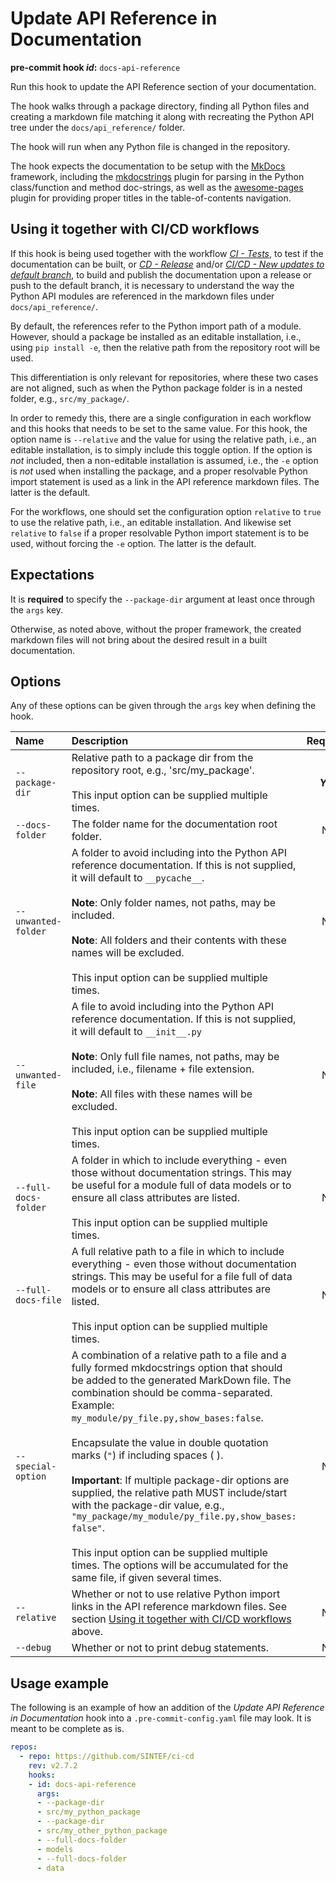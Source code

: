 # Update API Reference in Documentation

**pre-commit hook _id_:** `docs-api-reference`

Run this hook to update the API Reference section of your documentation.

The hook walks through a package directory, finding all Python files and creating a markdown file matching it along with recreating the Python API tree under the `docs/api_reference/` folder.

The hook will run when any Python file is changed in the repository.

The hook expects the documentation to be setup with the [MkDocs](https://www.mkdocs.org) framework, including the [mkdocstrings](https://mkdocstrings.github.io/) plugin for parsing in the Python class/function and method doc-strings, as well as the [awesome-pages](https://github.com/lukasgeiter/mkdocs-awesome-pages-plugin) plugin for providing proper titles in the table-of-contents navigation.

## Using it together with CI/CD workflows

If this hook is being used together with the workflow [_CI - Tests_](../workflows/ci_tests.md#build-mkdocs-documentation), to test if the documentation can be built, or [_CD - Release_](../workflows/cd_release.md) and/or [_CI/CD - New updates to default branch_](../workflows/ci_cd_updated_default_branch.md), to build and publish the documentation upon a release or push to the default branch, it is necessary to understand the way the Python API modules are referenced in the markdown files under `docs/api_reference/`.

By default, the references refer to the Python import path of a module.
However, should a package be installed as an editable installation, i.e., using `pip install -e`, then the relative path from the repository root will be used.

This differentiation is only relevant for repositories, where these two cases are not aligned, such as when the Python package folder is in a nested folder, e.g., `src/my_package/`.

In order to remedy this, there are a single configuration in each workflow and this hooks that needs to be set to the same value.
For this hook, the option name is `--relative` and the value for using the relative path, i.e., an editable installation, is to simply include this toggle option.
If the option is _not_ included, then a non-editable installation is assumed, i.e., the `-e` option is _not_ used when installing the package, and a proper resolvable Python import statement is used as a link in the API reference markdown files.
The latter is the default.

For the workflows, one should set the configuration option `relative` to `true` to use the relative path, i.e., an editable installation.
And likewise set `relative` to `false` if a proper resolvable Python import statement is to be used, without forcing the `-e` option.
The latter is the default.

## Expectations

It is **required** to specify the `--package-dir` argument at least once through the `args` key.

Otherwise, as noted above, without the proper framework, the created markdown files will not bring about the desired result in a built documentation.

## Options

Any of these options can be given through the `args` key when defining the hook.

| **Name** | **Description** | **Required** | **Type** | **Default** |
|:--- |:--- |:---:|:---:|:---:|
| `--package-dir` | Relative path to a package dir from the repository root, e.g., 'src/my_package'.</br></br>This input option can be supplied multiple times. | **_Yes_** | _string_ | |
| `--docs-folder` | The folder name for the documentation root folder. | No | _string_ | `docs` |
| `--unwanted-folder` | A folder to avoid including into the Python API reference documentation. If this is not supplied, it will default to `__pycache__`.</br></br>**Note**: Only folder names, not paths, may be included.</br></br>**Note**: All folders and their contents with these names will be excluded.</br></br>This input option can be supplied multiple times. | No | _string_ | `__pycache__` |
| `--unwanted-file` | A file to avoid including into the Python API reference documentation. If this is not supplied, it will default to `__init__.py`</br></br>**Note**: Only full file names, not paths, may be included, i.e., filename + file extension.</br></br>**Note**: All files with these names will be excluded.</br></br>This input option can be supplied multiple times. | No | _string_ | `__init__.py` |
| `--full-docs-folder` | A folder in which to include everything - even those without documentation strings. This may be useful for a module full of data models or to ensure all class attributes are listed.</br></br>This input option can be supplied multiple times. | No | _string_ | |
| `--full-docs-file` | A full relative path to a file in which to include everything - even those without documentation strings. This may be useful for a file full of data models or to ensure all class attributes are listed.</br></br>This input option can be supplied multiple times. | No | _string_ | |
| `--special-option` | A combination of a relative path to a file and a fully formed mkdocstrings option that should be added to the generated MarkDown file. The combination should be comma-separated.</br>Example: `my_module/py_file.py,show_bases:false`.</br></br>Encapsulate the value in double quotation marks (`"`) if including spaces ( ).</br></br>**Important**: If multiple package-dir options are supplied, the relative path MUST include/start with the package-dir value, e.g., `"my_package/my_module/py_file.py,show_bases: false"`.</br></br>This input option can be supplied multiple times. The options will be accumulated for the same file, if given several times. | No | _string_ | |
| `--relative` | Whether or not to use relative Python import links in the API reference markdown files. See section [Using it together with CI/CD workflows](#using-it-together-with-cicd-workflows) above. | No | _flag_ | |
| `--debug` | Whether or not to print debug statements. | No | _flag_ | |

## Usage example

The following is an example of how an addition of the _Update API Reference in Documentation_ hook into a `.pre-commit-config.yaml` file may look.
It is meant to be complete as is.

```yaml
repos:
  - repo: https://github.com/SINTEF/ci-cd
    rev: v2.7.2
    hooks:
    - id: docs-api-reference
      args:
      - --package-dir
      - src/my_python_package
      - --package-dir
      - src/my_other_python_package
      - --full-docs-folder
      - models
      - --full-docs-folder
      - data
```
